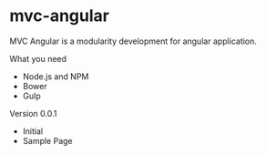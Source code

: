 # mvc-angular
MVC Angular is a modularity development for angular application. 

What you need
* Node.js and NPM
* Bower
* Gulp

Version 0.0.1
* Initial
* Sample Page
